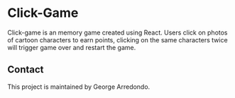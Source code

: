 # Click-Game

Click-game is an memory game created using React. Users click on photos of cartoon characters to earn points, clicking on the same characters twice will trigger game over and restart the game. 

## Contact

This project is maintained by George Arredondo.

